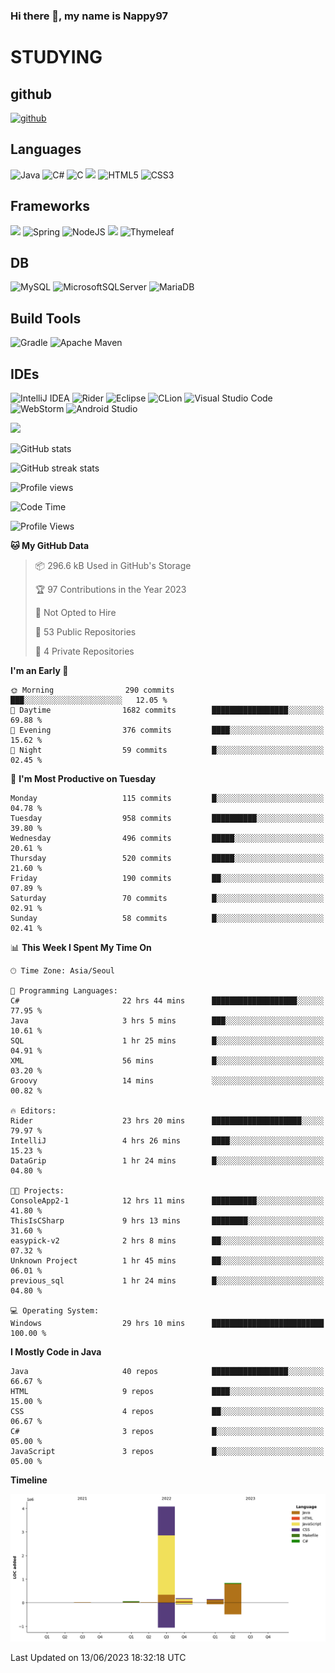 ### Hi there 👋, my name is Nappy97

# STUDYING
## github
[<img src='https://cdn.jsdelivr.net/npm/simple-icons@3.0.1/icons/github.svg' alt='github' height='40'>](https://github.com/Nappy97)  

## Languages
![Java](https://img.shields.io/badge/java-%23ED8B00.svg?style=for-the-badge&logo=java&logoColor=white) ![C#](https://img.shields.io/badge/c%23-%23239120.svg?style=for-the-badge&logo=c-sharp&logoColor=white) ![C](https://img.shields.io/badge/c-%2300599C.svg?style=for-the-badge&logo=c&logoColor=white) <img src="https://img.shields.io/badge/javascript-F7DF1E?style=for-the-badge&logo=javascript&logoColor=black"> ![HTML5](https://img.shields.io/badge/html5-%23E34F26.svg?style=for-the-badge&logo=html5&logoColor=white) ![CSS3](https://img.shields.io/badge/css3-%231572B6.svg?style=for-the-badge&logo=css3&logoColor=white)

## Frameworks
<img src="https://img.shields.io/badge/bootstrap-7952B3?style=for-the-badge&logo=bootstrap&logoColor=white"> ![Spring](https://img.shields.io/badge/spring-%236DB33F.svg?style=for-the-badge&logo=spring&logoColor=white) ![NodeJS](https://img.shields.io/badge/node.js-6DA55F?style=for-the-badge&logo=node.js&logoColor=white) <img src="https://img.shields.io/badge/jQuery-0769AD?style=for-the-badge&logo=jquery&logoColor=white"> ![Thymeleaf](https://img.shields.io/badge/Thymeleaf-%23005C0F.svg?style=for-the-badge&logo=Thymeleaf&logoColor=white)

## DB
![MySQL](https://img.shields.io/badge/mysql-%2300f.svg?style=for-the-badge&logo=mysql&logoColor=white) ![MicrosoftSQLServer](https://img.shields.io/badge/Microsoft%20SQL%20Server-CC2927?style=for-the-badge&logo=microsoft%20sql%20server&logoColor=white) ![MariaDB](https://img.shields.io/badge/MariaDB-003545?style=for-the-badge&logo=mariadb&logoColor=white)

## Build Tools
![Gradle](https://img.shields.io/badge/Gradle-02303A.svg?style=for-the-badge&logo=Gradle&logoColor=white) ![Apache Maven](https://img.shields.io/badge/Apache%20Maven-C71A36?style=for-the-badge&logo=Apache%20Maven&logoColor=white)

## IDEs
![IntelliJ IDEA](https://img.shields.io/badge/IntelliJIDEA-000000.svg?style=for-the-badge&logo=intellij-idea&logoColor=white) ![Rider](https://img.shields.io/badge/Rider-000000.svg?style=for-the-badge&logo=Rider&logoColor=white&color=black&labelColor=crimson) ![Eclipse](https://img.shields.io/badge/Eclipse-FE7A16.svg?style=for-the-badge&logo=Eclipse&logoColor=white) ![CLion](https://img.shields.io/badge/CLion-black?style=for-the-badge&logo=clion&logoColor=white) ![Visual Studio Code](https://img.shields.io/badge/Visual%20Studio%20Code-0078d7.svg?style=for-the-badge&logo=visual-studio-code&logoColor=white) ![WebStorm](https://img.shields.io/badge/webstorm-143?style=for-the-badge&logo=webstorm&logoColor=white&color=black) ![Android Studio](https://img.shields.io/badge/Android%20Studio-3DDC84.svg?style=for-the-badge&logo=android-studio&logoColor=white)

<div>
  <img  src="https://github-readme-stats.vercel.app/api/top-langs/?username=Nappy97&langs_count=8&exclude_repo=Example-deep-learning-from-scratch&layout=compact&line_height=24&hide_border=true&title_color=d88e82&card_width=280">
<div>
  
![GitHub stats](https://github-readme-stats.vercel.app/api?username=Nappy97&show_icons=true)  

![GitHub streak stats](https://github-readme-streak-stats.herokuapp.com/?user=Nappy97)  

![Profile views](https://gpvc.arturio.dev/Nappy97)  

<!--START_SECTION:waka-->
![Code Time](http://img.shields.io/badge/Code%20Time-40%20hrs%2016%20mins-blue)

![Profile Views](http://img.shields.io/badge/Profile%20Views-5-blue)

**🐱 My GitHub Data** 

> 📦 296.6 kB Used in GitHub's Storage 
 > 
> 🏆 97 Contributions in the Year 2023
 > 
> 🚫 Not Opted to Hire
 > 
> 📜 53 Public Repositories 
 > 
> 🔑 4 Private Repositories 
 > 
**I'm an Early 🐤** 

```text
🌞 Morning                290 commits         ███░░░░░░░░░░░░░░░░░░░░░░   12.05 % 
🌆 Daytime                1682 commits        █████████████████░░░░░░░░   69.88 % 
🌃 Evening                376 commits         ████░░░░░░░░░░░░░░░░░░░░░   15.62 % 
🌙 Night                  59 commits          █░░░░░░░░░░░░░░░░░░░░░░░░   02.45 % 
```
📅 **I'm Most Productive on Tuesday** 

```text
Monday                   115 commits         █░░░░░░░░░░░░░░░░░░░░░░░░   04.78 % 
Tuesday                  958 commits         ██████████░░░░░░░░░░░░░░░   39.80 % 
Wednesday                496 commits         █████░░░░░░░░░░░░░░░░░░░░   20.61 % 
Thursday                 520 commits         █████░░░░░░░░░░░░░░░░░░░░   21.60 % 
Friday                   190 commits         ██░░░░░░░░░░░░░░░░░░░░░░░   07.89 % 
Saturday                 70 commits          █░░░░░░░░░░░░░░░░░░░░░░░░   02.91 % 
Sunday                   58 commits          █░░░░░░░░░░░░░░░░░░░░░░░░   02.41 % 
```


📊 **This Week I Spent My Time On** 

```text
🕑︎ Time Zone: Asia/Seoul

💬 Programming Languages: 
C#                       22 hrs 44 mins      ███████████████████░░░░░░   77.95 % 
Java                     3 hrs 5 mins        ███░░░░░░░░░░░░░░░░░░░░░░   10.61 % 
SQL                      1 hr 25 mins        █░░░░░░░░░░░░░░░░░░░░░░░░   04.91 % 
XML                      56 mins             █░░░░░░░░░░░░░░░░░░░░░░░░   03.20 % 
Groovy                   14 mins             ░░░░░░░░░░░░░░░░░░░░░░░░░   00.82 % 

🔥 Editors: 
Rider                    23 hrs 20 mins      ████████████████████░░░░░   79.97 % 
IntelliJ                 4 hrs 26 mins       ████░░░░░░░░░░░░░░░░░░░░░   15.23 % 
DataGrip                 1 hr 24 mins        █░░░░░░░░░░░░░░░░░░░░░░░░   04.80 % 

🐱‍💻 Projects: 
ConsoleApp2-1            12 hrs 11 mins      ██████████░░░░░░░░░░░░░░░   41.80 % 
ThisIsCSharp             9 hrs 13 mins       ████████░░░░░░░░░░░░░░░░░   31.60 % 
easypick-v2              2 hrs 8 mins        ██░░░░░░░░░░░░░░░░░░░░░░░   07.32 % 
Unknown Project          1 hr 45 mins        ██░░░░░░░░░░░░░░░░░░░░░░░   06.01 % 
previous_sql             1 hr 24 mins        █░░░░░░░░░░░░░░░░░░░░░░░░   04.80 % 

💻 Operating System: 
Windows                  29 hrs 10 mins      █████████████████████████   100.00 % 
```

**I Mostly Code in Java** 

```text
Java                     40 repos            █████████████████░░░░░░░░   66.67 % 
HTML                     9 repos             ████░░░░░░░░░░░░░░░░░░░░░   15.00 % 
CSS                      4 repos             ██░░░░░░░░░░░░░░░░░░░░░░░   06.67 % 
C#                       3 repos             █░░░░░░░░░░░░░░░░░░░░░░░░   05.00 % 
JavaScript               3 repos             █░░░░░░░░░░░░░░░░░░░░░░░░   05.00 % 
```



**Timeline**

![Lines of Code chart](https://raw.githubusercontent.com/Nappy97/Nappy97/main/assets/bar_graph.png)


 Last Updated on 13/06/2023 18:32:18 UTC
<!--END_SECTION:waka-->
